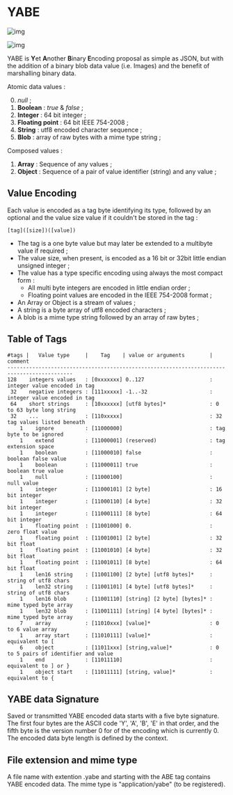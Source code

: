 YABE 
====

![img](http://daringfireball.net/graphics/logos/)

![img](https://dl.dropbox.com/s/fw3e3dr65behehn/web.png)


YABE is **Y**et **A**nother **B**inary **E**ncoding proposal as simple as JSON, but with the addition of a binary blob data value (i.e. Images) and the benefit of marshalling binary data.

Atomic data values :

0. *null* ;
1. **Boolean** : *true* & *false* ;
2. **Integer** : 64 bit integer ;
3. **Floating point** : 64 bit IEEE 754-2008 ;
4. **String** : utf8 encoded character sequence ;
5. **Blob** : array of raw bytes with a mime type string ;

Composed values :

1. **Array** : Sequence of any values ;
2. **Object** : Sequence of a pair of value identifier (string) and any value ; 

Value Encoding 
--------------

Each value is encoded as a tag byte identifying its type, followed by an optional and the value size value if it couldn't be stored in the tag : 

    [tag]([size])([value]) 

* The tag is a one byte value but may later be extended to a multibyte value if required ;
* The value size, when present, is encoded as a 16 bit or 32bit little endian unsigned integer ;
* The value has a type specific encoding using always the most compact form :
    * All multi byte integers are encoded in little endian order ;
    * Floating point values are encoded in the IEEE 754-2008 format ;
* An Array or Object is a stream of values ; 
* A string is a byte array of utf8 encoded characters ;
* A blob is a mime type string followed by an array of raw bytes ;

Table of Tags
-------------

	#tags |   Value type     |    Tag    | value or arguments        | comment
	-------------------------------------------------------------------------------------------
    128    integers values   : [0xxxxxxx] 0..127                     : integer value encoded in tag
	 32    negative integers : [111xxxxx] -1..-32                    : integer value encoded in tag
     64    short strings     : [10xxxxxx] [utf8 bytes]*              : 0 to 63 byte long string
     32    ...               : [110xxxxx]                            : 32 tag values listed beneath
        1    ignore          : [11000000]                            : tag byte to be ignored
        1    extend          : [11000001] (reserved)                 : tag extension space
        1    boolean         : [11000010] false                      : boolean false value
        1    boolean         : [11000011] true                       : boolean true value
        1    null            : [11000100]                            : null value 
        1    integer         : [11000101] [2 byte]                   : 16 bit integer
        1    integer         : [11000110] [4 byte]                   : 32 bit integer
        1    integer         : [11000111] [8 byte]                   : 64 bit integer
        1    floating point  : [11001000] 0.                         : zero float value
        1    floating point  : [11001001] [2 byte]                   : 32 bit float
        1    floating point  : [11001010] [4 byte]                   : 32 bit float
        1    floating point  : [11001011] [8 byte]                   : 64 bit float
        1    len16 string    : [11001100] [2 byte] [utf8 bytes]*     : string of utf8 chars
        1    len32 string    : [11001101] [4 byte] [utf8 bytes]*     : string of utf8 chars
        1    len16 blob      : [11001110] [string] [2 byte] [bytes]* : mime typed byte array
        1    len32 blob      : [11001111] [string] [4 byte] [bytes]* : mime typed byte array
        7    array           : [11010xxx] [value]*                   : 0 to 6 value array
        1    array start     : [11010111] [value]*                   : equivalent to [
        6    object          : [11011xxx] [string,value]*            : 0 to 5 pairs of identifier and value
        1    end             : [11011110]                            : equivalent to ] or }
        1    object start    : [11011111] [string, value]*           : equivalent to {


YABE data Signature
-------------------

Saved or transmitted YABE encoded data starts with a five byte signature. The first four bytes are the ASCII code 'Y', 'A', 'B', 'E' in that order, and the fifth byte is the version number 0 for of the encoding which is currently 0. The encoded data byte length is defined by the context. 

File extension and mime type
----------------------------

A file name with extention .yabe and starting with the ABE tag contains YABE encoded data. The mime type is "application/yabe" (to be registered).

